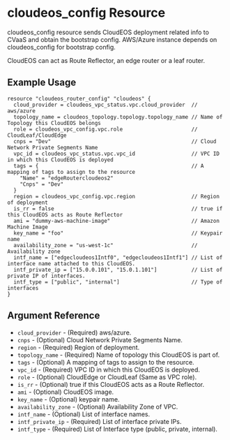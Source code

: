 # cloudeos_config Resource

cloudeos_config resource sends CloudEOS deployment related info to CVaaS and obtain the bootstrap config.
AWS/Azure instance depends on cloudeos_config for bootstrap config.

CloudEOS can act as Route Reflector, an edge router or a leaf router.

## Example Usage

```hcl
resource "cloudeos_router_config" "cloudeos" {
  cloud_provider = cloudeos_vpc_status.vpc.cloud_provider  // aws/azure
  topology_name = cloudeos_topology.topology.topology_name // Name of  Topology this CloudEOS belongs
  role = cloudeos_vpc_config.vpc.role                      // CloudLeaf/CloudEdge
  cnps = "Dev"                                             // Cloud Network Private Segments Name
  vpc_id = cloudeos_vpc_status.vpc.vpc_id                  // VPC ID in which this CloudEOS is deployed
  tags = {                                                 // A mapping of tags to assign to the resource
    "Name" = "edgeRoutercloudeos2"
    "Cnps" = "Dev"
  }
  region = cloudeos_vpc_config.vpc.region                  // Region of deployment
  is_rr = false                                            // true if this CloudEOS acts as Route Reflector
  ami = "dummy-aws-machine-image"                          // Amazon Machine Image 
  key_name = "foo"                                         // Keypair name
  availability_zone = "us-west-1c"                         // Availability zone
  intf_name = ["edgecloudeos1Intf0", "edgecloudeos1Intf1"] // List of interface name attached to this CloudEOS.
  intf_private_ip = ["15.0.0.101", "15.0.1.101"]           // List of private IP of interfaces.
  intf_type = ["public", "internal"]                       // Type of interfaces
}
```

## Argument Reference

* `cloud_provider` - (Required) aws/azure.
* `cnps` - (Optional) Cloud Network Private Segments Name.
* `region` - (Required) Region of deployment.
* `topology_name` - (Required) Name of topology this CloudEOS is part of.
* `tags` - (Optional) A mapping of tags to assign to the resource.
* `vpc_id` - (Required) VPC ID in which this CloudEOS is deployed.
* `role` - (Optional) CloudEdge or CloudLeaf (Same as VPC role).
* `is_rr` - (Optional) true if this CloudEOS acts as a Route Reflector.
* `ami` - (Optional) CloudEOS image.
* `key_name` - (Optional) keypair name.
* `availability_zone` - (Optional) Availability Zone of VPC.
* `intf_name` - (Optional) List of interface names.
* `intf_private_ip` - (Required) List of interface private IPs.
* `intf_type` - (Required) List of Interface type (public, private, internal).

